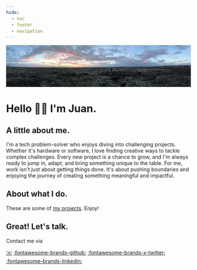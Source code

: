 ```yaml
---
hide:
  - toc
  - footer
  - navigation
---
```


![Iceland Pano](/images/Iceland-pano.jpg "Iceland Pano")

# Hello 👋🏾  I'm Juan.

## A little about me.

I'm a tech problem-solver who enjoys diving into challenging projects. Whether it's hardware or software, I love finding creative ways to tackle complex challenges. Every new project is a chance to grow, and I'm always ready to jump in, adapt, and bring something unique to the table. For me, work isn't just about getting things done. It's about pushing boundaries and enjoying the journey of creating something meaningful and impactful.

## About what I do.

These are some of [my projects](/blog). Enjoy!

## Great! Let's talk.

Contact me via 

[:envelope:](mailto:juandariolara@gmail.com) [:fontawesome-brands-github:](https://github.com/idfx) [:fontawesome-brands-x-twitter:](https://x.com/j1lara) [:fontawesome-brands-linkedin:](https://www.linkedin.com/in/j1lara)
